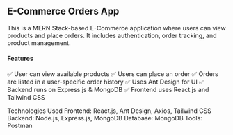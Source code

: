 ## E-Commerce Orders App
This is a MERN Stack-based E-Commerce application where users can view products and place orders. It includes authentication, order tracking, and product management.

#### Features
✅ User can view available products
✅ Users can place an order
✅ Orders are listed in a user-specific order history
✅ Uses Ant Design for UI
✅ Backend runs on Express.js & MongoDB
✅ Frontend uses React.js and Tailwind CSS

Technologies Used
Frontend: React.js, Ant Design, Axios, Tailwind CSS
Backend: Node.js, Express.js, MongoDB
Database: MongoDB
Tools: Postman
